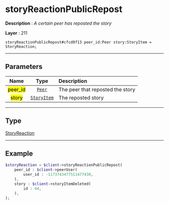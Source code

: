 # storyReactionPublicRepost

**Description** : *A certain peer has reposted the story*

**Layer** : 211

```tl
storyReactionPublicRepost#cfcd0f13 peer_id:Peer story:StoryItem = StoryReaction;
```

---

## Parameters

| Name | Type | Description |
| :---: | :---: | :--- |
| <mark>peer_id</mark> | [`Peer`](type/Peer) | The peer that reposted the story |
| <mark>story</mark> | [`StoryItem`](type/StoryItem) | The reposted story |

---

## Type

[StoryReaction](type/StoryReaction)

---

## Example

```php
$storyReaction = $client->storyReactionPublicRepost(
	peer_id : $client->peerUser(
		user_id : -1173743477511477430,
	),
	story : $client->storyItemDeleted(
		id : 44,
	),
);
```
